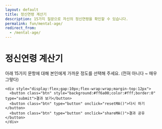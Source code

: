 ```yaml
---
layout: default
title: 정신연령 계산기
description: 15가지 질문으로 자신의 정신연령을 확인할 수 있습니다.
permalink: fun/mental-age/
redirect_from:
  - /mental-age/
---
```


<h1><span class="accent">정신연령</span> 계산기</h1>

<div class="card" style="max-width:900px;margin:0 auto;">
  <p class="note">아래 15가지 문항에 대해 본인에게 가까운 정도를 선택해 주세요. (전혀 아니다 ~ 매우 그렇다)</p>

  <form id="ma-form" onsubmit="event.preventDefault(); calcMA();">
    <div id="quiz"></div>

    <div style="display:flex;gap:10px;flex-wrap:wrap;margin-top:12px">
      <button class="btn" style="background:#ff6a00;color:#fff;border:0" type="submit">결과 보기</button>
      <button class="btn" type="button" onclick="resetMA()">다시 하기</button>
      <button class="btn" type="button" onclick="shareMA()">결과 공유</button>
    </div>
  </form>

  <div id="ma-out" class="note" style="display:none;margin-top:16px"></div>
</div>

<style>
  /* 페이지 전용 파스텔 스타일 */
  .ma-qbox{
    background:#f5fbff;
    border:1px solid #e7eef7;
    border-radius:14px;
    padding:14px;
    margin:14px 0;
  }
  .ma-q{
    font-size:18px;
    line-height:1.45;
    margin:0 0 10px;
  }
  .ma-scale{
    display:flex;
    align-items:center;
    gap:10px;
    flex-wrap:wrap;
  }
  .ma-scale label{
    background:#fff;
    border:1px solid #e7eef7;
    border-radius:10px;
    padding:8px 10px;
    display:inline-flex;
    align-items:center;
    gap:6px;
    cursor:pointer;
  }
  .ma-scale input{ accent-color:#ff6a00; }
  .ma-legend{
    font-size:13px;
    color:#6b7280;
    margin-top:6px;
  }
  /* 질문 전체 박스 */
.ma-qbox{
  background:#ffffff;                /* 흰색 박스 */
  border:1px solid #e5e7eb;          /* 연한 회색 테두리 */
  border-radius:12px;                /* 둥근 모서리 */
  padding:18px 16px;
  margin:18px 0;
  box-shadow:0 4px 10px rgba(0,0,0,0.04); /* 은은한 그림자 */
  transition:transform .15s ease, box-shadow .15s ease;
}
.ma-qbox:hover{
  transform:translateY(-2px);
  box-shadow:0 6px 16px rgba(0,0,0,0.08);
}

/* 질문 텍스트 */
.ma-q{
  font-size:19px;                    /* 글자 크게 */
  font-weight:600;                   /* 질문 강조 */
  margin:0 0 12px;
  color:#222;
  line-height:1.5;
}

/* 선택지(라디오 버튼 그룹) */
.ma-scale{
  display:flex;
  flex-wrap:wrap;
  gap:10px;
}
.ma-scale label{
  background:#f9fafb;
  border:1px solid #e5e7eb;
  border-radius:8px;
  padding:8px 10px;
  cursor:pointer;
  font-size:15px;
  transition:background .2s, border-color .2s;
}
.ma-scale input{ accent-color:#ff6a00; }
.ma-scale label:hover{
  background:#fff4e6;                /* 파스텔 오렌지 톤 hover */
  border-color:#ffddb0;
}

</style>

<script>
  // 15개 문항
  const QUESTIONS = [
    "새로운 것보다는 익숙한 것을 선호한다.",
    "감정보다 이성을 우선하여 결정한다.",
    "계획표를 세우고 그에 맞춰 움직이는 편이다.",
    "실수했을 때 빠르게 인정하고 수정한다.",
    "주변의 시선보다 스스로의 기준을 더 중요하게 여긴다.",
    "중요하지 않은 일은 과감히 미룬다.",
    "돈 관리(예산/저축/지출)를 꾸준히 한다.",
    "타인의 입장을 고려해 말을 고른다.",
    "건강(수면/운동/식습관)을 일정하게 관리한다.",
    "감정적으로 힘들 때 도움을 요청할 줄 안다.",
    "장기 목표와 단기 목표를 구분해 실행한다.",
    "실패를 학습 기회로 받아들이는 편이다.",
    "SNS/알림에 즉각 반응하지 않아도 괜찮다.",
    "관계에서 경계(바운더리)를 설정할 줄 안다.",
    "내가 통제할 수 없는 일은 내려놓는다."
  ];

  // Likert 레이블
  const SCALE = [
    {v:1, label:"전혀 아니다"},
    {v:2, label:"아니다"},
    {v:3, label:"보통"},
    {v:4, label:"그렇다"},
    {v:5, label:"매우 그렇다"},
  ];

  // 문항 렌더링
  (function renderQuiz(){
    const box = document.getElementById('quiz');
    QUESTIONS.forEach((q, i) => {
      const wrap = document.createElement('div');
      wrap.className = 'ma-qbox';
      const p = document.createElement('p');
      p.className = 'ma-q';
      p.textContent = `${i+1}. ${q}`;
      wrap.appendChild(p);

      const scale = document.createElement('div');
      scale.className = 'ma-scale';
      SCALE.forEach(s => {
        const id = `q${i}_${s.v}`;
        const lab = document.createElement('label');
        lab.setAttribute('for', id);
        lab.innerHTML = `<input type="radio" name="q${i}" id="${id}" value="${s.v}" required> ${s.label}`;
        scale.appendChild(lab);
      });
      wrap.appendChild(scale);

      const legend = document.createElement('div');
      legend.className = 'ma-legend';
      legend.textContent = "전혀 아니다(1) ~ 매우 그렇다(5)";
      wrap.appendChild(legend);

      box.appendChild(wrap);
    });
  })();

  // 계산 로직:
  // 평균 점수(1~5)를 18~66세 범위로 선형 변환 (가벼운 재미용)
  function calcMA(){
  const form = document.getElementById('ma-form');
  const values = [];
  for(let i=0; i<QUESTIONS.length; i++){
    const sel = form.querySelector(`input[name="q${i}"]:checked`);
    if(!sel){ alert("모든 문항에 응답해 주세요."); return; }
    values.push(parseInt(sel.value,10));
  }
  const total = values.reduce((a,b)=>a+b,0);
  const avg = total / values.length; // 1.0 ~ 5.0

  let band, tag, desc;
  if(avg < 1.4){
    band='10대 초중반'; tag='스파클 ⚡'; desc='호기심 폭발! 신상·놀이·도전이 에너지 원.';
  } else if(avg < 1.8){
    band='10대 후반~20초'; tag='트렌드 메이커 🔥'; desc='새로움에 강하고 실행이 빠른 타입.';
  } else if(avg < 2.2){
    band='20후~30초'; tag='밸런서 🎯'; desc='일·관계·재미의 균형을 잘 맞춥니다.';
  } else if(avg < 2.5){
    band='30중후반'; tag='리얼리스트 🧭'; desc='현실 감각이 뛰어나고 계획적입니다.';
  } else if(avg < 2.8){
    band='40대'; tag='케어테이커 🏡'; desc='안정·책임·내실을 중시하는 마음.';
  } else if(avg < 3.2){
    band='50대'; tag='멘탈 장인 🛠️'; desc='경험에서 나오는 침착함과 통찰.';
  } else {
    band='60대+'; tag='세이지 🌳'; desc='여유와 지혜가 돋보이는 어른 멘탈.';
  }

  const out = document.getElementById('ma-out');
  out.style.display = 'block';
  out.innerHTML = `
    <div style="font-size:18px; margin-bottom:8px;">당신의 정신연령 결과</div>
    <div style="font-size:26px; font-weight:800; margin-bottom:4px;">${band} · <span class="accent">${tag}</span></div>
    <div style="color:#444; margin-bottom:6px;">${desc}</div>
    <div style="color:#6b7280; font-size:14px;">* 재미용 도구입니다. 실제 심리 평가로 사용하지 마세요.</div>
  `;
}


    // 주소에 점수 힌트를 남기고 싶다면(선택)
    // history.replaceState(null, "", `#ma=${age}`);
  }

  function resetMA(){
    const form = document.getElementById('ma-form');
    form.reset();
    document.getElementById('ma-out').style.display = 'none';
  }

  function shareMA(){
    const txt = document.getElementById('ma-out').innerText || "나의 정신연령을 확인해 보세요!";
    const url = location.href;
    if (navigator.share) {
      navigator.share({ title:"정신연령 계산기", text:txt, url });
    } else {
      navigator.clipboard.writeText(`${txt}\n${url}`).then(()=>{
        alert("결과와 링크가 클립보드에 복사되었습니다.");
      });
    }
  }
</script>
